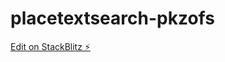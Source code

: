 # placetextsearch-pkzofs

[Edit on StackBlitz ⚡️](https://stackblitz.com/edit/placetextsearch-pkzofs)